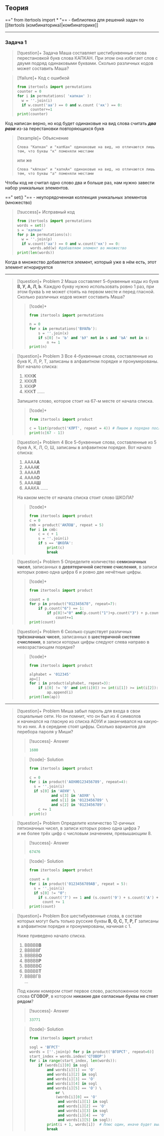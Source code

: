 ## Теория
==" from itertools import * "== - библиотека для решений задач по [[itertools (комбинаторика)|комбинаторике]]

---
### Задача 1
> [!question]+ Задача
> Маша составляет шестибуквенные слова перестановкой букв слова КАПКАН. При этом она избегает слов с двумя подряд одинаковыми буквами. Сколько различных кодов может составить Маша?

> [!failure]+ Код с ошибкой
> ```py
> from itertools import permutations
> counter = 0
> for i in permutations( 'капкан' ):
> 	w = ''.join(i)
> 	if w.count('аа') == 0 and w.count ('кк') == 0:
> 		counter+=1
> print(counter)

Код написан верно, но код будет одинаковые на вид слова считать ***два раза*** из-за перестановки повторяющихся букв
> [!example]+ Объяснение
> ```
> Слова "Капкан" и "капКан" одинаковые на вид, но отличаются лишь тем, что буквы "к" поменяли местами
> ```
>или же
>
>```
>Слова "кАпкан" и "капкАн" одинаковые на вид, но отличаются лишь тем, что буквы "а" поменяли местами
>```

Чтобы код не считал одно слово два и больше раз, нам нужно завести набор уникальных элементов.

==" set() "== - неупорядоченная коллекция уникальных элементов (множество)
> [!success]+ Исправный код
> ```py
> from itertools import permutations 
> words = set() 
> s = 'капкан' 
> for p in permutations(s):    
> 	w = ''.join(p)    
> 	if w.count('аа') == 0 and w.count('кк') == 0:
> 		words.add(w) #добавляем элемент во множество
> print(len(words))
> ```

Когда в множество добавляется элемент, который уже в нём есть, этот элемент игнорируется

---

> [!question]+ Problem 2
> Маша составляет 5-буквенные коды из букв **В, У, А, Л, Ь**. Каждую букву нужно использовать ровно 1 раз, при этом буква Ь не может стоять на первом месте и перед гласной. Сколько различных кодов может составить Маша?
> >[!code]+
> >```python
> > from itertools import permutations
> > 
> > n = 0
> > for x in permutations('ВУАЛЬ'):
> > 	s = ''.join(x)
> > 	if s[0] != 'Ь' and 'ЬУ' not in s and 'ЬА' not in s:
> > 		n += 1
> > print(n)
> >```

> [!question]+ Problem 3
> Все 4-буквенные слова, составленные из букв К, Л, Р, Т, записаны в алфавитном порядке и пронумерованы. 
> Вот начало списка: 
> 1. ККК**К** 
> 2. ККК**Л** 
> 3. ККК**Р** 
> 4. ККК**Т** 
> …… 
>
> Запишите слово, которое стоит на 67-м месте от начала списка.
> >[!code]+
> > ```python
> > from itertools import product
> > 
> > c = list(product('КЛРТ', repeat = 4)) # Пишем в порядке последних букв в словах (сверху вниз)
> > print(c[67 - 1])
> >```

> [!question]+ Problem 4
> Все 5-буквенные слова, составленные из 5 букв А, К, Л, О, Ш, записаны в алфавитном порядке. 
> Вот начало списка:
> 1. АААА**А**
> 2. АААА**К** 
> 3. АААА**Л** 
> 4. АААА**О** 
> 5. АААА**Ш** 
> 6. АААКА 
> ……
> 
> На каком месте от начала списка стоит слово ШКОЛА?
> >[!code]+
> >```python
> > from itertools import product
> > c = 0
> > cmb = product('АКЛОШ', repeat = 5)
> > for i in cmb:
> > 	c = c + 1
> > 	s = ''.join(i)
> > 	if s == 'ШКОЛА':
> > 		print(c)
> > 		break
> >```

> [!question]+ Problem 5
> Определите количество **семизначных чисел**, записанных в **девятеричной системе счисления**, в записи которых ровно одна цифра 6 и ровно две нечётные цифры.
> >[!code]+
> > ```python
> > from itertools import product
> >  
> > count = 0 
> > for p in product("012345678", repeat=7): 
> > 	if p.count("6") == 1: 
> > 		if p[0]!="0" and(p.count("1")+p.count("3") + p.count("5") +p.count("7"))==2: 
> > 			count+=1 
> > print(count)
> > ```

> [!question]+ Problem 6
> Сколько существует различных **трёхзначных чисел**, записанных в **шестеричной системе счисления**, в записи которых цифры следуют слева направо в невозрастающем порядке?
> >[!code]+
> >```py
> > from itertools import product 
> > 
> > alphabet = '012345' 
> > ap=[] 
> > for i in product(alphabet, repeat=3): 
> > 	if i[0] != '0' and int(i[0]) >= int(i[1]) >= int(i[2]): 
> > 		ap.append(i) 
> > print(len(ap))
> >```

---

> [!question]+ Problem
> Миша забыл пароль для входа в свои социальные сети. Но он помнит, что он был из 4 символов и начинался на гласную из списка АОУИ и заканчивался на какую-то из них. А в середине стоят цифры. Сколько вариантов для перебора пароля у Миши?
> > [!success]- Answer
> > ```py
> > 1600
> > ```
> 
> >[!code]- Solution
> >```python
> > from itertools import product  
> >   
> > c = 0  
> > for i in product('АОУИ0123456789', repeat=4):  
> >   s = ''.join(i)  
> >   if s[0] in 'АОУИ' \  
> >           and s[3] in 'АОУИ' \  
> >           and s[1] in '0123456789' \  
> >           and s[2] in '0123456789':  
> >     c += 1  
> > print(c)
> >``` 

> [!question]+ Problem
> Определите количество 12-ричных пятизначных чисел, в записи которых ровно одна цифра 7 и не более трёх цифр с числовым значением, превышающим 8.
> > [!success]- Answer
> > ```py
> > 67476
> > ```
> 
> >[!code]- Solution
> >```py
> > from itertools import product  
> >   
> > count = 0  
> > for i in product('0123456789AB', repeat = 5):  
> >   s = ''.join(i)  
> >   if s[0] != "0":  
> >     if s.count('7') == 1 and (s.count('9') + s.count('A') + s.count('B')) <= 3:  
> >       count += 1  
> > print(count)
> >``` 

> [!question]+ Problem
> Все шестибуквенные слова, в составе которых могут быть только русские буквы **В, О, С, Т, Р, Г** записаны в алфавитном порядке и пронумерованы, начиная с 1.
> 
> Ниже приведено начало списка.
> 
> 1. ВВВВВ**В**
> 2. ВВВВВ**Г**
> 3. ВВВВВ**О**
> 4. ВВВВВ**Р**
> 5. ВВВВВ**С**
> 6. ВВВВВ**Т**
> 7. ВВВВГВ  
>     …
> 
> Под каким номером стоит первое слово, расположенное после слова **СГОВОР**, в котором **никакие две согласные буквы не стоят рядом**?
> > [!success]- Answer
> > ```py
> > 33771
> > ```
> 
> >[!code]- Solution
> > ```python
> > from itertools import product  
> >   
> > sogl = 'ВГРСТ'  
> > words = [''.join(p) for p in product('ВГОРСТ', repeat=6)]  
> > start_index = words.index('СГОВОР')  
> > for i in range(start_index, len(words)):  
> >     if (words[i][0] in sogl  
> >         and words[i][1] == 'О'  
> >         and words[i][2] in sogl  
> >         and words[i][3] == 'О'  
> >         and words[i][4] in sogl  
> >         and words[i][5] == 'О') \  
> >             or \  
> >             (words[i][0] == 'О'  
> >              and words[i][1] in sogl  
> >              and words[i][2] == 'О'  
> >              and words[i][3] in sogl  
> >              and words[i][4] == 'О'  
> >              and words[i][5] in sogl):  
> >         print(i + 1, words[i])  # Плюс один, иначе будет выведен индекс слова, а не его порядковый номер  
> >         break
> > ```